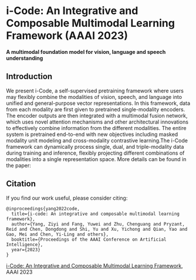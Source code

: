 # i-Code: An Integrative and Composable Multimodal Learning Framework (AAAI 2023)
**A multimodal foundation model for vision, language and speech understanding**

## Introduction
We present i-Code, a self-supervised pretraining framework where users may flexibly combine the modalities of vision, speech, and language into unified and general-purpose vector representations. In this framework, data from each modality are first given to pretrained single-modality encoders. The encoder outputs are then integrated with a multimodal fusion network, which uses novel attention mechanisms and other architectural innovations to effectively combine information from the different modalities. The entire system is pretrained end-to-end with new objectives including masked modality unit modeling and cross-modality contrastive learning.The i-Code framework can dynamically process single, dual, and triple-modality data during training and inference, flexibly projecting different combinations of modalities into a single representation space. More details can be found in the paper:

## Citation

If you find our work useful, please consider citing:
```
@inproceedings{yang2022code,
  title={i-code: An integrative and composable multimodal learning framework},
  author={Yang, Ziyi and Fang, Yuwei and Zhu, Chenguang and Pryzant, Reid and Chen, Dongdong and Shi, Yu and Xu, Yichong and Qian, Yao and Gao, Mei and Chen, Yi-Ling and others},
  booktitle={Proceedings of the AAAI Conference on Artificial Intelligence},
  year={2023}
}
```

[i-Code: An Integrative and Composable Multimodal Learning Framework](https://arxiv.org/abs/2205.01818), AAAI 2023




